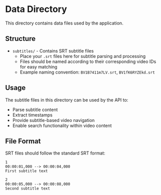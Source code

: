 # Data Directory

This directory contains data files used by the application.

## Structure

- `subtitles/` - Contains SRT subtitle files
  - Place your `.srt` files here for subtitle parsing and processing
  - Files should be named according to their corresponding video IDs for easy matching
  - Example naming convention: `BV1B7411m7LV.srt`, `BV1fK6RYZEkd.srt`

## Usage

The subtitle files in this directory can be used by the API to:

- Parse subtitle content
- Extract timestamps
- Provide subtitle-based video navigation
- Enable search functionality within video content

## File Format

SRT files should follow the standard SRT format:

```
1
00:00:01,000 --> 00:00:04,000
First subtitle text

2
00:00:05,000 --> 00:00:08,000
Second subtitle text
```
